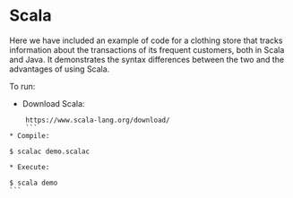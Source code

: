 # Scala

Here we have included an example of code for a clothing store that tracks information about the transactions of its frequent customers, both in Scala and Java. It demonstrates the syntax differences between the two and the advantages of using Scala.

To run:
* Download Scala:
```
    https://www.scala-lang.org/download/
    ```
* Compile:
```
    $ scalac demo.scalac
```
* Execute:
```
    $ scala demo
    ```
